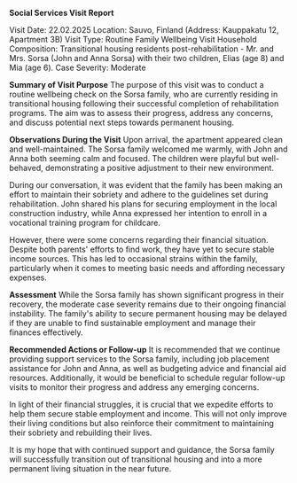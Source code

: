 **Social Services Visit Report**

Visit Date: 22.02.2025
Location: Sauvo, Finland (Address: Kauppakatu 12, Apartment 3B)
Visit Type: Routine Family Wellbeing Visit
Household Composition: Transitional housing residents post-rehabilitation - Mr. and Mrs. Sorsa (John and Anna Sorsa) with their two children, Elias (age 8) and Mia (age 6).
Case Severity: Moderate

**Summary of Visit Purpose**
The purpose of this visit was to conduct a routine wellbeing check on the Sorsa family, who are currently residing in transitional housing following their successful completion of rehabilitation programs. The aim was to assess their progress, address any concerns, and discuss potential next steps towards permanent housing.

**Observations During the Visit**
Upon arrival, the apartment appeared clean and well-maintained. The Sorsa family welcomed me warmly, with John and Anna both seeming calm and focused. The children were playful but well-behaved, demonstrating a positive adjustment to their new environment.

During our conversation, it was evident that the family has been making an effort to maintain their sobriety and adhere to the guidelines set during rehabilitation. John shared his plans for securing employment in the local construction industry, while Anna expressed her intention to enroll in a vocational training program for childcare.

However, there were some concerns regarding their financial situation. Despite both parents' efforts to find work, they have yet to secure stable income sources. This has led to occasional strains within the family, particularly when it comes to meeting basic needs and affording necessary expenses.

**Assessment**
While the Sorsa family has shown significant progress in their recovery, the moderate case severity remains due to their ongoing financial instability. The family's ability to secure permanent housing may be delayed if they are unable to find sustainable employment and manage their finances effectively.

**Recommended Actions or Follow-up**
It is recommended that we continue providing support services to the Sorsa family, including job placement assistance for John and Anna, as well as budgeting advice and financial aid resources. Additionally, it would be beneficial to schedule regular follow-up visits to monitor their progress and address any emerging concerns.

In light of their financial struggles, it is crucial that we expedite efforts to help them secure stable employment and income. This will not only improve their living conditions but also reinforce their commitment to maintaining their sobriety and rebuilding their lives.

It is my hope that with continued support and guidance, the Sorsa family will successfully transition out of transitional housing and into a more permanent living situation in the near future.